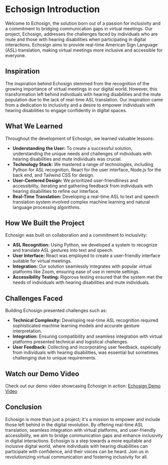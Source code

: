 # Echosign Introduction

Welcome to Echosign, the solution born out of a passion for inclusivity and a commitment to bridging communication gaps in virtual meetings. Our project, Echosign, addresses the challenges faced by individuals who are mute and those with hearing disabilities when participating in digital interactions. Echosign aims to provide real-time American Sign Language (ASL) translation, making virtual meetings more inclusive and accessible for everyone.

## Inspiration

The inspiration behind Echosign stemmed from the recognition of the growing importance of virtual meetings in our digital world. However, this transformation left behind individuals with hearing disabilities and the mute population due to the lack of real-time ASL translation. Our inspiration came from a dedication to inclusivity and a desire to empower individuals with hearing disabilities to engage confidently in digital spaces.

## What We Learned

Throughout the development of Echosign, we learned valuable lessons:

- **Understanding the User:** To create a successful solution, understanding the unique needs and challenges of individuals with hearing disabilities and mute individuals was crucial.
- **Technology Stack:** We mastered a range of technologies, including Python for ASL recognition, React for the user interface, Node.js for the back end, and Tailwind CSS for design.
- **User-Centered Design:** We prioritized user-friendliness and accessibility, iterating and gathering feedback from individuals with hearing disabilities to refine our interface.
- **Real-Time Translation:** Developing a real-time ASL to text and speech translation system involved complex machine learning and natural language processing algorithms.

## How We Built the Project

Echosign was built on collaboration and a commitment to inclusivity:

- **ASL Recognition:** Using Python, we developed a system to recognize and translate ASL gestures into text and speech.
- **User Interface:** React was employed to create a user-friendly interface suitable for virtual meetings.
- **Integration:** Our solution seamlessly integrates with popular virtual platforms like Zoom, ensuring ease of use in remote settings.
- **Accessibility Testing:** Rigorous testing ensured that the system met the needs of individuals with hearing disabilities and mute individuals.

## Challenges Faced

Building Echosign presented challenges such as:

- **Technical Complexity:** Developing real-time ASL recognition required sophisticated machine learning models and accurate gesture interpretation.
- **Integration:** Ensuring compatibility and seamless integration with virtual platforms presented technical and logistical challenges.
- **User Feedback:** Collecting and incorporating user feedback, especially from individuals with hearing disabilities, was essential but sometimes challenging due to unique requirements.

## Watch our Demo Video

Check out our demo video showcasing Echosign in action: [Echosign Demo Video](https://www.youtube.com/watch?v=bABaR_zA_IA)

## Conclusion

Echosign is more than just a project; it's a mission to empower and include those left behind in the digital revolution. By offering real-time ASL translation, seamless integration with virtual platforms, and user-friendly accessibility, we aim to bridge communication gaps and enhance inclusivity in digital interactions. Echosign is a step towards a more equitable and inclusive digital world, where individuals with hearing disabilities can participate with confidence, and their voices can be heard. Join us in revolutionizing virtual communication and fostering inclusivity for all.
